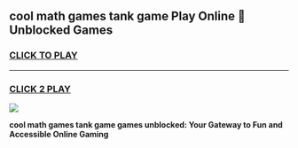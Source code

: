 
## cool math games tank game Play Online 👋 Unblocked Games
<h3>
<a href="https://news.freeplayer.one?title=cool_math_games_tank_game&ref=17CMG">CLICK TO PLAY</a></h3>
<hr>

<h3>
<a href="https://news.freeplayer.one?title=cool_math_games_tank_game&ref=17CMG">CLICK 2 PLAY</a>
  
</h3>

<a href="https://news.freeplayer.one?title=cool_math_games_tank_game&ref=17CMG/"><img src="https://clearcache.store/games.png"></a>


**cool math games tank game games unblocked: Your Gateway to Fun and Accessible Online Gaming**
